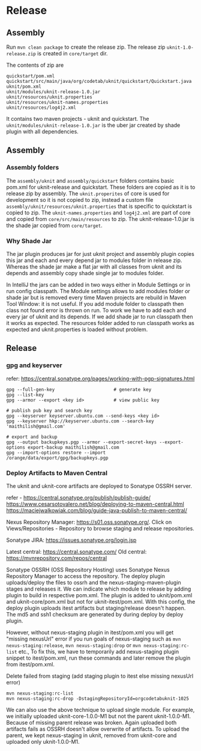 # Release

## Assembly

Run `mvn clean package` to create the release zip. The release zip `uknit-1.0-release.zip` is created in `core/target` dir.

The contents of zip are

	quickstart/pom.xml
	quickstart/src/main/java/org/codetab/uknit/quickstart/Quickstart.java
	uknit/pom.xml
	uknit/modules/uknit-release-1.0.jar
	uknit/resources/uknit.properties
	uknit/resources/uknit-names.properties
	uknit/resources/log4j2.xml

It contains two maven projects - uknit and quickstart. The `uknit/modules/uknit-release-1.0.jar` is the uber jar created by shade plugin with all dependencies.

## Assembly

### Assembly folders

The `assembly/uknit` and `assembly/quickstart` folders contains basic pom.xml for uknit-release and quickstart. These folders are copied as it is to release zip by assembly. The `uknit.properites` of core is used for development so it is not copied to zip, instead a custom file `assembly/uknit/resources/uknit.properties` that is specific to quickstart is copied to zip. The `uknit-names.properties` and `log4j2.xml` are part of core and copied from `core/src/main/resources` to zip. The uknit-release-1.0.jar is the shade jar copied from `core/target`.

### Why Shade Jar

The jar plugin produces jar for just uknit project and assembly plugin copies this jar and each and every depend jar to modules folder in release zip. Whereas the shade jar make a flat jar with all classes from uknit and its depends and assembly copy shade single jar to modules folder.

In IntelliJ the jars can be added in two ways either in Module Settings or in run config classpath. The Module settings allows to add modules folder or shade jar but is removed every time Maven projects are rebuild in Maven Tool Window: it is not useful. If you add module folder to classpath then class not found error is thrown on run. To work we have to add each and every jar of uknit and its depends. If we add shade jar to run classpath then it works as expected. The resources folder added to run classpath works as expected and uknit.properties is loaded without problem.

## Release

### gpg and keyserver

refer: https://central.sonatype.org/pages/working-with-pgp-signatures.html

	gpg --full-gen-key						# generate key		
	gpg --list-key		
	gpg --armor --export <key id>			# view public key
	
	# publish pub key and search key
	gpg --keyserver keyserver.ubuntu.com --send-keys <key id>
	gpg --keyserver hkp://keyserver.ubuntu.com --search-key 'maithilish@gmail.com'

	# export and backup
	gpg --output backupkeys.pgp --armor --export-secret-keys --export-options export-backup maithilish@gmail.com
	gpg --import-options restore --import /orange/data/export/gpg/backupkeys.pgp

### Deploy Artifacts to Maven Central

The uknit and uknit-core artifacts are deployed to Sonatype OSSRH server.

refer - https://central.sonatype.org/publish/publish-guide/
		https://www.cesarsotovalero.net/blog/deploying-to-maven-central.html
	    https://maciejwalkowiak.com/blog/guide-java-publish-to-maven-central/

Nexus Repository Manager: https://s01.oss.sonatype.org/.
Click on Views/Repositories - Repository to browse staging and release repositories. 

Sonatype JIRA: https://issues.sonatype.org/login.jsp

Latest central: https://central.sonatype.com/
Old central: https://mvnrepository.com/repos/central

Sonatype OSSRH (OSS Repository Hosting) uses Sonatype Nexus Repository Manager to access the repository. The deploy plugin uploads/deploy the files to ossrh and the nexus-staging-maven-plugin stages and releases it. We can indicate which module to release by adding plugin to build in respective pom.xml. The plugin is added to uknit/pom.xml and uknit-core/pom.xml but not for uknit-itest/pom.xml. With this config, the deploy plugin uploads itest artifacts but staging/release doesn't happen. The md5 and ssh1 checksum are generated by during deploy by deploy plugin.

However, without nexus-staging plugin in itest/pom.xml you will get "missing nexusUrl" error if you run goals of nexus-staging such as `mvn nexus-staging:release`, `mvn nexus-staging:drop` or `mvn nexus-staging:rc-list` etc., To fix this, we have to temporarily add nexus-staging plugin snippet to itest/pom.xml, run these commands and later remove the plugin from itest/pom.xml.

Delete failed from staging (add staging plugin to itest else missing nexusUrl error)

	mvn nexus-staging:rc-list
	mvn nexus-staging:rc-drop -DstagingRepositoryId=orgcodetabuknit-1025

We can also use the above technique to upload single module. For example, we initially uploaded uknit-core-1.0.0-M1 but not the parent uknit-1.0.0-M1. Because of missing parent release was broken. Again uploaded both artifacts fails as OSSRH doesn't allow overwrite of artifacts. To upload the parent, we kept nexus-staging in uknit, removed from uknit-core and uploaded only uknit-1.0.0-M1.
